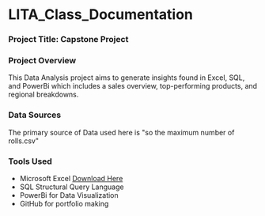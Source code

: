 # LITA_Class_Documentation

### Project Title: Capstone Project

### Project Overview 
This Data Analysis project aims to generate insights found in Excel, SQL, and PowerBi which includes a sales overview, top-performing products, and regional breakdowns.

### Data Sources
The primary source of Data used here is "so the maximum number of rolls.csv"

### Tools Used
- Microsoft Excel [Download Here](https://www.microsoft.com/en-us/microsoft-365/p/excel/cfq7ttc0k7dx)
- SQL Structural Query Language
- PowerBi for Data Visualization
- GitHub for portfolio making
